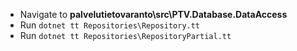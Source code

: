 - Navigate to **palvelutietovaranto\src\PTV.Database.DataAccess**
- Run `dotnet tt Repositories\Repository.tt`
- Run `dotnet tt Repositories\RepositoryPartial.tt`
